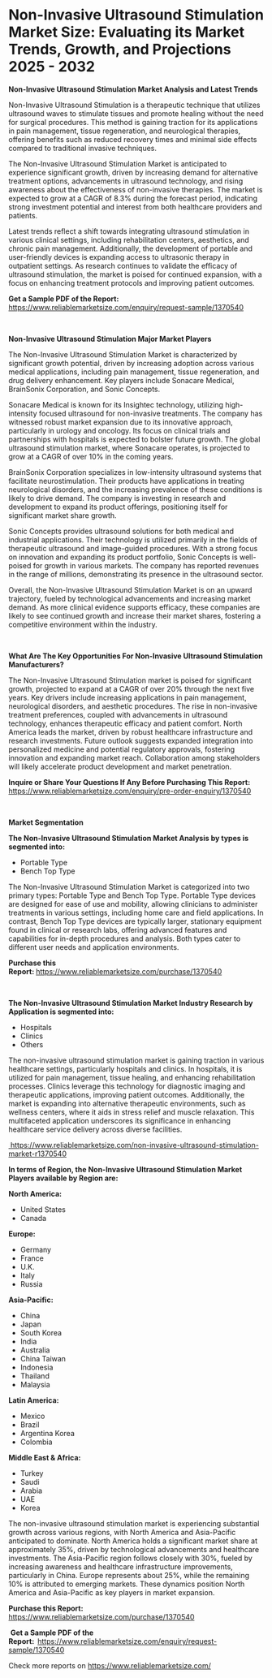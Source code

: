 <p><h1>Non-Invasive Ultrasound Stimulation Market Size: Evaluating its Market Trends, Growth, and Projections 2025 - 2032</h1></p><p><strong>Non-Invasive Ultrasound Stimulation Market Analysis and Latest Trends</strong></p>
<p><p>Non-Invasive Ultrasound Stimulation is a therapeutic technique that utilizes ultrasound waves to stimulate tissues and promote healing without the need for surgical procedures. This method is gaining traction for its applications in pain management, tissue regeneration, and neurological therapies, offering benefits such as reduced recovery times and minimal side effects compared to traditional invasive techniques.</p><p>The Non-Invasive Ultrasound Stimulation Market is anticipated to experience significant growth, driven by increasing demand for alternative treatment options, advancements in ultrasound technology, and rising awareness about the effectiveness of non-invasive therapies. The market is expected to grow at a CAGR of 8.3% during the forecast period, indicating strong investment potential and interest from both healthcare providers and patients.</p><p>Latest trends reflect a shift towards integrating ultrasound stimulation in various clinical settings, including rehabilitation centers, aesthetics, and chronic pain management. Additionally, the development of portable and user-friendly devices is expanding access to ultrasonic therapy in outpatient settings. As research continues to validate the efficacy of ultrasound stimulation, the market is poised for continued expansion, with a focus on enhancing treatment protocols and improving patient outcomes.</p></p>
<p><strong>Get a Sample PDF of the Report:&nbsp;</strong> <a href="https://www.reliablemarketsize.com/enquiry/request-sample/1370540?utm_campaign=2453&utm_medium=2&utm_source=Github&utm_content=ia&utm_term=22032025&utm_id=non-invasive-ultrasound-stimulation">https://www.reliablemarketsize.com/enquiry/request-sample/1370540</a></p>
<p>&nbsp;</p>
<p><strong>Non-Invasive Ultrasound Stimulation Major Market Players</strong></p>
<p><p>The Non-Invasive Ultrasound Stimulation Market is characterized by significant growth potential, driven by increasing adoption across various medical applications, including pain management, tissue regeneration, and drug delivery enhancement. Key players include Sonacare Medical, BrainSonix Corporation, and Sonic Concepts.</p><p>Sonacare Medical is known for its Insightec technology, utilizing high-intensity focused ultrasound for non-invasive treatments. The company has witnessed robust market expansion due to its innovative approach, particularly in urology and oncology. Its focus on clinical trials and partnerships with hospitals is expected to bolster future growth. The global ultrasound stimulation market, where Sonacare operates, is projected to grow at a CAGR of over 10% in the coming years.</p><p>BrainSonix Corporation specializes in low-intensity ultrasound systems that facilitate neurostimulation. Their products have applications in treating neurological disorders, and the increasing prevalence of these conditions is likely to drive demand. The company is investing in research and development to expand its product offerings, positioning itself for significant market share growth.</p><p>Sonic Concepts provides ultrasound solutions for both medical and industrial applications. Their technology is utilized primarily in the fields of therapeutic ultrasound and image-guided procedures. With a strong focus on innovation and expanding its product portfolio, Sonic Concepts is well-poised for growth in various markets. The company has reported revenues in the range of millions, demonstrating its presence in the ultrasound sector.</p><p>Overall, the Non-Invasive Ultrasound Stimulation Market is on an upward trajectory, fueled by technological advancements and increasing market demand. As more clinical evidence supports efficacy, these companies are likely to see continued growth and increase their market shares, fostering a competitive environment within the industry.</p></p>
<p>&nbsp;</p>
<p><strong>What Are The Key Opportunities For Non-Invasive Ultrasound Stimulation Manufacturers?</strong></p>
<p><p>The Non-Invasive Ultrasound Stimulation market is poised for significant growth, projected to expand at a CAGR of over 20% through the next five years. Key drivers include increasing applications in pain management, neurological disorders, and aesthetic procedures. The rise in non-invasive treatment preferences, coupled with advancements in ultrasound technology, enhances therapeutic efficacy and patient comfort. North America leads the market, driven by robust healthcare infrastructure and research investments. Future outlook suggests expanded integration into personalized medicine and potential regulatory approvals, fostering innovation and expanding market reach. Collaboration among stakeholders will likely accelerate product development and market penetration.</p></p>
<p><strong>Inquire or Share Your Questions If Any Before Purchasing This Report:</strong> <a href="https://www.reliablemarketsize.com/enquiry/pre-order-enquiry/1370540?utm_campaign=2453&utm_medium=2&utm_source=Github&utm_content=ia&utm_term=22032025&utm_id=non-invasive-ultrasound-stimulation">https://www.reliablemarketsize.com/enquiry/pre-order-enquiry/1370540</a></p>
<p>&nbsp;</p>
<p><strong>Market Segmentation</strong></p>
<p><strong>The Non-Invasive Ultrasound Stimulation Market Analysis by types is segmented into:</strong></p>
<p><ul><li>Portable Type</li><li>Bench Top Type</li></ul></p>
<p><p>The Non-Invasive Ultrasound Stimulation Market is categorized into two primary types: Portable Type and Bench Top Type. Portable Type devices are designed for ease of use and mobility, allowing clinicians to administer treatments in various settings, including home care and field applications. In contrast, Bench Top Type devices are typically larger, stationary equipment found in clinical or research labs, offering advanced features and capabilities for in-depth procedures and analysis. Both types cater to different user needs and application environments.</p></p>
<p><strong>Purchase this Report:&nbsp;</strong><a href="https://www.reliablemarketsize.com/purchase/1370540?utm_campaign=2453&utm_medium=2&utm_source=Github&utm_content=ia&utm_term=22032025&utm_id=non-invasive-ultrasound-stimulation">https://www.reliablemarketsize.com/purchase/1370540</a></p>
<p>&nbsp;</p>
<p><strong>The Non-Invasive Ultrasound Stimulation Market Industry Research by Application is segmented into:</strong></p>
<p><ul><li>Hospitals</li><li>Clinics</li><li>Others</li></ul></p>
<p><p>The non-invasive ultrasound stimulation market is gaining traction in various healthcare settings, particularly hospitals and clinics. In hospitals, it is utilized for pain management, tissue healing, and enhancing rehabilitation processes. Clinics leverage this technology for diagnostic imaging and therapeutic applications, improving patient outcomes. Additionally, the market is expanding into alternative therapeutic environments, such as wellness centers, where it aids in stress relief and muscle relaxation. This multifaceted application underscores its significance in enhancing healthcare service delivery across diverse facilities.</p></p>
<p><a href="https://www.reliablemarketsize.com/non-invasive-ultrasound-stimulation-market-r1370540?utm_campaign=2453&utm_medium=2&utm_source=Github&utm_content=ia&utm_term=22032025&utm_id=non-invasive-ultrasound-stimulation">&nbsp;https://www.reliablemarketsize.com/non-invasive-ultrasound-stimulation-market-r1370540</a></p>
<p><strong>In terms of Region, the Non-Invasive Ultrasound Stimulation Market Players available by Region are:</strong></p>
<p>
    <p> <strong> North America: </strong>
        <ul>
            <li>United States</li>
            <li>Canada</li>
        </ul>
        </p> 
    <p> <strong> Europe: </strong>
        <ul>
            <li>Germany</li>
            <li>France</li>
            <li>U.K.</li>
            <li>Italy</li>
            <li>Russia</li>
        </ul>
        </p> 
    <p> <strong> Asia-Pacific: </strong>
        <ul>
            <li>China</li>
            <li>Japan</li>
            <li>South Korea</li>
            <li>India</li>
            <li>Australia</li>
            <li>China Taiwan</li>
            <li>Indonesia</li>
            <li>Thailand</li>
            <li>Malaysia</li>
        </ul>
        </p> 
    <p> <strong> Latin America: </strong>
        <ul>
            <li>Mexico</li>
            <li>Brazil</li>
            <li>Argentina Korea</li>
            <li>Colombia</li>
        </ul>
        </p> 
    <p> <strong> Middle East & Africa: </strong>
        <ul>
            <li>Turkey</li>
            <li>Saudi</li>
            <li>Arabia</li>
            <li>UAE</li>
            <li>Korea</li>
        </ul>
    </p>
    </p>
<p><p>The non-invasive ultrasound stimulation market is experiencing substantial growth across various regions, with North America and Asia-Pacific anticipated to dominate. North America holds a significant market share at approximately 35%, driven by technological advancements and healthcare investments. The Asia-Pacific region follows closely with 30%, fueled by increasing awareness and healthcare infrastructure improvements, particularly in China. Europe represents about 25%, while the remaining 10% is attributed to emerging markets. These dynamics position North America and Asia-Pacific as key players in market expansion.</p></p>
<p><strong>Purchase this Report: </strong><a href="https://www.reliablemarketsize.com/purchase/1370540?utm_campaign=2453&utm_medium=2&utm_source=Github&utm_content=ia&utm_term=22032025&utm_id=non-invasive-ultrasound-stimulation">https://www.reliablemarketsize.com/purchase/1370540</a></p>
<p>&nbsp;<strong>Get a Sample PDF of the Report:&nbsp;&nbsp;</strong><a href="https://www.reliablemarketsize.com/enquiry/request-sample/1370540?utm_campaign=2453&utm_medium=2&utm_source=Github&utm_content=ia&utm_term=22032025&utm_id=non-invasive-ultrasound-stimulation">https://www.reliablemarketsize.com/enquiry/request-sample/1370540</a></p>
<p><strong></strong></p>
<p>Check more reports on <a href="https://www.reliablemarketsize.com/?utm_campaign=2453&utm_medium=2&utm_source=Github&utm_content=ia&utm_term=22032025&utm_id=non-invasive-ultrasound-stimulation">https://www.reliablemarketsize.com/</a></p>